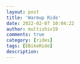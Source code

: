 ```yaml
---
layout: post
title: 'Warmup Ride'
date: 2022-02-07 10:04:22
author: multishiv19
comments: true
category: [rides]
tags: [EBikeRide]
description: 
---
```


<div width='100%' class='strava-embed-placeholder' data-embed-type='activity' data-embed-id='6647207801'></div>
<script src='https://strava-embeds.com/embed.js'></script>
